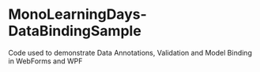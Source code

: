 MonoLearningDays-DataBindingSample
==================================

Code used to demonstrate Data Annotations, Validation and Model Binding in WebForms and WPF
